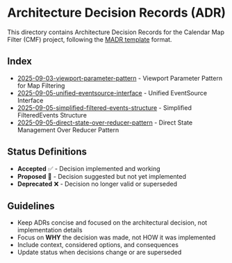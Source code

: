 # Architecture Decision Records (ADR)

This directory contains Architecture Decision Records for the Calendar Map Filter (CMF) project, following the [MADR template](https://adr.github.io/madr/) format.

## Index

-   [2025-09-03-viewport-parameter-pattern](2025-09-03-viewport-parameter-pattern.md) - Viewport Parameter Pattern for Map Filtering
-   [2025-09-05-unified-eventsource-interface](2025-09-05-unified-eventsource-interface.md) - Unified EventSource Interface
-   [2025-09-05-simplified-filtered-events-structure](2025-09-05-simplified-filtered-events-structure.md) - Simplified FilteredEvents Structure
-   [2025-09-05-direct-state-over-reducer-pattern](2025-09-05-direct-state-over-reducer-pattern.md) - Direct State Management Over Reducer Pattern

## Status Definitions

-   **Accepted** ✅ - Decision implemented and working
-   **Proposed** 🤔 - Decision suggested but not yet implemented
-   **Deprecated** ❌ - Decision no longer valid or superseded

## Guidelines

-   Keep ADRs concise and focused on the architectural decision, not implementation details
-   Focus on **WHY** the decision was made, not HOW it was implemented
-   Include context, considered options, and consequences
-   Update status when decisions change or are superseded
